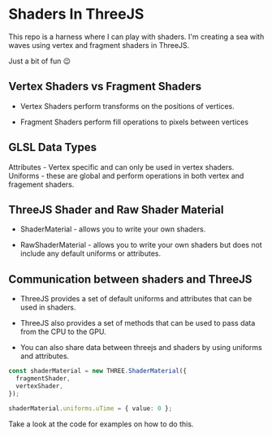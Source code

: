 # Shaders In ThreeJS

This repo is a harness where I can play with shaders. I'm creating a sea with waves using vertex and fragment shaders in ThreeJS.

Just a bit of fun 😉

## Vertex Shaders vs Fragment Shaders

- Vertex Shaders perform transforms on the positions of vertices.

- Fragment Shaders perform fill operations to pixels between vertices

## GLSL Data Types

Attributes - Vertex specific and can only be used in vertex shaders.
Uniforms - these are global and perform operations in both vertex and fragement shaders.

## ThreeJS Shader and Raw Shader Material

- ShaderMaterial - allows you to write your own shaders.

- RawShaderMaterial - allows you to write your own shaders but does not include any default uniforms or attributes.

## Communication between shaders and ThreeJS

- ThreeJS provides a set of default uniforms and attributes that can be used in shaders.

- ThreeJS also provides a set of methods that can be used to pass data from the CPU to the GPU.
- You can also share data between threejs and shaders by using uniforms and attributes.

```typescript
const shaderMaterial = new THREE.ShaderMaterial({
  fragmentShader,
  vertexShader,
});

shaderMaterial.uniforms.uTime = { value: 0 };
```

Take a look at the code for examples on how to do this.
